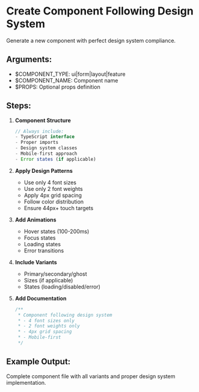 # Create Component Following Design System

Generate a new component with perfect design system compliance.

## Arguments:
- $COMPONENT_TYPE: ui|form|layout|feature
- $COMPONENT_NAME: Component name
- $PROPS: Optional props definition

## Steps:

1. **Component Structure**
   ```typescript
   // Always include:
   - TypeScript interface
   - Proper imports
   - Design system classes
   - Mobile-first approach
   - Error states (if applicable)
   ```

2. **Apply Design Patterns**
   - Use only 4 font sizes
   - Use only 2 font weights
   - Apply 4px grid spacing
   - Follow color distribution
   - Ensure 44px+ touch targets

3. **Add Animations**
   - Hover states (100-200ms)
   - Focus states
   - Loading states
   - Error transitions

4. **Include Variants**
   - Primary/secondary/ghost
   - Sizes (if applicable)
   - States (loading/disabled/error)

5. **Add Documentation**
   ```typescript
   /**
    * Component following design system
    * - 4 font sizes only
    * - 2 font weights only  
    * - 4px grid spacing
    * - Mobile-first
    */
   ```

## Example Output:
Complete component file with all variants and proper design system implementation.

